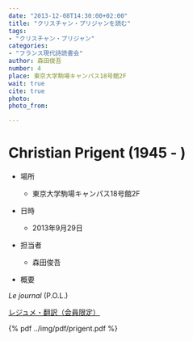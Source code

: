 ```yaml
---
date: "2013-12-08T14:30:00+02:00"
title: "クリスチャン・プリジャンを読む"
tags:
- "クリスチャン・プリジャン"
categories:
- "フランス現代詩読書会"
author: 森田俊吾
number: 4
place: 東京大学駒場キャンパス18号館2F
wait: true
cite: true
photo:
photo_from:

---
```


# Christian Prigent (1945 - )


<!--more-->

* 場所

	- 東京大学駒場キャンパス18号館2F

* 日時

	- 2013年9月29日

* 担当者

	- 森田俊吾

* 概要

*Le journal* (P.O.L.)

[レジュメ・翻訳（会員限定）](https://groups.google.com/d/msg/poesiecontemporaine/Tca9gpioUzE/x9SvJb9kHQIJ)


{% pdf ../img/pdf/prigent.pdf %}

